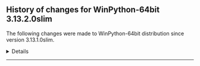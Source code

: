 ﻿## History of changes for WinPython-64bit 3.13.2.0slim

The following changes were made to WinPython-64bit distribution since version 3.13.1.0slim.

<details>
### Tools

Removed packages:

  * [Pandoc](https://pandoc.org/) 3.1.9 (a universal document converter)

### Python packages

New packages:

  * [cohere](https://pypi.org/project/cohere) 5.13.12 ()
  * [cvxpy](https://pypi.org/project/cvxpy) 1.6.0 (A domain-specific language for modeling convex optimization problems in Python.)
  * [cytoolz](https://pypi.org/project/cytoolz) 1.0.1 (Cython implementation of Toolz: High performance functional utilities)
  * [deap](https://pypi.org/project/deap) 1.4.2 (Distributed Evolutionary Algorithms in Python)
  * [faker](https://pypi.org/project/faker) 33.3.1 (Faker is a Python package that generates fake data for you.)
  * [fastavro](https://pypi.org/project/fastavro) 1.10.0 (Fast read/write of AVRO files)
  * [geopandas](https://pypi.org/project/geopandas) 1.0.1 (Geographic pandas extensions)
  * [httpx_sse](https://pypi.org/project/httpx_sse) 0.4.0 (Consume Server-Sent Event (SSE) messages with HTTPX.)
  * [nh3](https://pypi.org/project/nh3) 0.2.18 (Python bindings to the ammonia HTML sanitization library.)
  * [osqp](https://pypi.org/project/osqp) 0.6.7.post3 (OSQP: The Operator Splitting QP Solver)
  * [prince](https://pypi.org/project/prince) 0.15.0 (Factor analysis in Python: PCA, CA, MCA, MFA, FAMD, GPA)
  * [pydantic_graph](https://pypi.org/project/pydantic_graph) 0.0.24 (Graph and state machine library)
  * [pyogrio](https://pypi.org/project/pyogrio) 0.10.0 (Vectorized spatial vector file format I/O using GDAL/OGR)
  * [pyproj](https://pypi.org/project/pyproj) 3.7.0 (Python interface to PROJ (cartographic projections and coordinate transformations library))
  * [pyspnego](https://pypi.org/project/pyspnego) 0.11.2 (Windows Negotiate Authentication Client and Server)
  * [pyusb](https://pypi.org/project/pyusb) 1.3.1 (Easy USB access for Python)
  * [pywavelets](https://pypi.org/project/pywavelets) 1.8.0 (PyWavelets, wavelet transform module)
  * [qdldl](https://pypi.org/project/qdldl) 0.1.7.post5 (QDLDL, a free LDL factorization routine.)
  * [scs](https://pypi.org/project/scs) 3.2.7.post2 (Splitting conic solver)
  * [shapely](https://pypi.org/project/shapely) 2.0.6 (Manipulation and analysis of geometric objects)
  * [sklearn_compat](https://pypi.org/project/sklearn_compat) 0.1.3 (Ease support for compatible scikit-learn estimators across versions)
  * [squarify](https://pypi.org/project/squarify) 0.4.4 (Pure Python implementation of the squarify treemap layout algorithm)
  * [sspilib](https://pypi.org/project/sspilib) 0.2.0 (SSPI API bindings for Python)
  * [termcolor](https://pypi.org/project/termcolor) 2.5.0 (ANSI color formatting for output in terminal)
  * [thefuzz](https://pypi.org/project/thefuzz) 0.22.1 (Fuzzy string matching in python)
  * [tiktoken](https://pypi.org/project/tiktoken) 0.8.0 (tiktoken is a fast BPE tokeniser for use with OpenAI's models)
  * [tokenizers](https://pypi.org/project/tokenizers) 0.21.0 ()
  * [types_requests](https://pypi.org/project/types_requests) 2.32.0.20241016 (Typing stubs for requests)

Upgraded packages:

  * [array_api_compat](https://pypi.org/project/array_api_compat) 1.8 → 1.10.0 (A wrapper around NumPy and other array libraries to make them compatible with the Array API standard)
  * [baresql](https://pypi.org/project/baresql) 0.8.0 → 1.0.0 (playing SQL directly on Python datas)
  * [blinker](https://pypi.org/project/blinker) 1.7.0 → 1.9.0 (Fast, simple object-to-object and broadcast signaling)
  * [bokeh](https://pypi.org/project/bokeh) 3.6.1 → 3.6.3 (Interactive plots and applications in the browser from Python)
  * [clarabel](https://pypi.org/project/clarabel) 0.9.0 → 0.10.0 (Clarabel Conic Interior Point Solver for Rust / Python)
  * [cryptography](https://pypi.org/project/cryptography) 41.0.5 → 44.0.0 (cryptography is a package which provides cryptographic recipes and primitives to Python developers.)
  * [dill](https://pypi.org/project/dill) 0.3.7 → 0.3.9 (serialize all of Python)
  * [docutils](https://pypi.org/project/docutils) 0.20.1 → 0.21.2 (Docutils -- Python Documentation Utilities)
  * [duckdb](https://pypi.org/project/duckdb) 1.1.3 → 1.2.0 (DuckDB in-process database)
  * [flask](https://pypi.org/project/flask) 3.0.3 → 3.1.0 (A simple framework for building complex web applications.)
  * [flit](https://pypi.org/project/flit) 3.9.0 → 3.10.1 (A simple packaging tool for simple packages.)
  * [flit_core](https://pypi.org/project/flit_core) 3.9.0 → 3.10.1 (Distribution-building parts of Flit. See flit package for more information)
  * [griffe](https://pypi.org/project/griffe) 1.5.4 → 1.5.5 (Signatures for entire Python programs)
  * [huggingface_hub](https://pypi.org/project/huggingface_hub) 0.27.0 → 0.28.1 (Client library to download and publish models, datasets and other repos on the huggingface.co hub)
  * [hypothesis](https://pypi.org/project/hypothesis) 6.108.5 → 6.122.3 (A library for property-based testing)
  * [imbalanced_learn](https://pypi.org/project/imbalanced_learn) 0.12.3 → 0.13.0 (Toolbox for imbalanced dataset in machine learning)
  * [ipycanvas](https://pypi.org/project/ipycanvas) 0.13.2 → 0.13.3 (Interactive widgets library exposing the browser's Canvas API)
  * [ipympl](https://pypi.org/project/ipympl) 0.9.4 → 0.9.6 (Matplotlib Jupyter Extension)
  * [ipython](https://pypi.org/project/ipython) 8.26.0 → 8.32.0 (IPython: Productive Interactive Computing)
  * [janus](https://pypi.org/project/janus) 1.0.0 → 2.0.0 (Mixed sync-async queue to interoperate between asyncio tasks and classic threads)
  * [jaraco_context](https://pypi.org/project/jaraco_context) 5.3.0 → 6.0.1 (Useful decorators and context managers)
  * [jaraco_functools](https://pypi.org/project/jaraco_functools) 4.0.1 → 4.1.0 (Functools like those found in stdlib)
  * [jedi](https://pypi.org/project/jedi) 0.19.1 → 0.19.2 (An autocompletion tool for Python that can be used for text editors.)
  * [jupyterlab](https://pypi.org/project/jupyterlab) 4.3.4 → 4.3.5 (JupyterLab computational environment)
  * [keras](https://pypi.org/project/keras) 3.7.0 → 3.8.0 (Multi-backend Keras)
  * [keyring](https://pypi.org/project/keyring) 25.2.1 → 25.6.0 (Store and access your passwords safely.)
  * [kiwisolver](https://pypi.org/project/kiwisolver) 1.4.7 → 1.4.8 (A fast implementation of the Cassowary constraint solver)
  * [langchain](https://pypi.org/project/langchain) 0.3.13 → 0.3.18 (Building applications with LLMs through composability)
  * [langchain_core](https://pypi.org/project/langchain_core) 0.3.28 → 0.3.34 (Building applications with LLMs through composability)
  * [langchain_text_splitters](https://pypi.org/project/langchain_text_splitters) 0.3.4 → 0.3.6 (LangChain text splitting utilities)
  * [langsmith](https://pypi.org/project/langsmith) 0.2.6 → 0.2.11 (Client library to connect to the LangSmith LLM Tracing and Evaluation Platform.)
  * [llvmlite](https://pypi.org/project/llvmlite) 0.44.0rc2 → 0.44.0 (lightweight wrapper around basic LLVM functionality)
  * [logfire_api](https://pypi.org/project/logfire_api) 2.11.0 → 3.5.3 (Shim for the Logfire SDK which does nothing unless Logfire is installed)
  * [markupsafe](https://pypi.org/project/markupsafe) 2.1.1 → 3.0.2 (Safely add untrusted strings to HTML/XML markup.)
  * [maturin](https://pypi.org/project/maturin) 1.7.0 → 1.8.1 (Build and publish crates with pyo3, cffi and uniffi bindings as well as rust binaries as python packages)
  * [mlxtend](https://pypi.org/project/mlxtend) 0.22.0 → 0.23.3 (Machine Learning Library Extensions)
  * [msgpack](https://pypi.org/project/msgpack) 1.0.4 → 1.1.0 (MessagePack serializer)
  * [narwhals](https://pypi.org/project/narwhals) 1.15.2 → 1.21.1 (Extremely lightweight compatibility layer between dataframe libraries)
  * [numba](https://pypi.org/project/numba) 0.61.0rc2 → 0.61.0 (compiling Python code using LLVM)
  * [openai](https://pypi.org/project/openai) 1.58.1 → 1.61.1 (The official Python library for the openai API)
  * [panel](https://pypi.org/project/panel) 1.5.4 → 1.6.0 (The powerful data exploration & web app framework for Python.)
  * [pillow](https://pypi.org/project/pillow) 11.0.0 → 11.1.0 (Python Imaging Library (Fork))
  * [plotpy](https://pypi.org/project/plotpy) 2.7.0 → 2.7.2 (Curve and image plotting tools for Python/Qt applications)
  * [polars](https://pypi.org/project/polars) 1.18.0 → 1.22.0 (Blazingly fast DataFrame library)
  * [pyarrow](https://pypi.org/project/pyarrow) 18.1.0 → 19.0.0 (Python library for Apache Arrow)
  * [pydantic](https://pypi.org/project/pydantic) 2.10.4 → 2.10.6 (Data validation using Python type hints)
  * [pydantic_ai](https://pypi.org/project/pydantic_ai) 0.0.15 → 0.0.24 (Agent Framework / shim to use Pydantic with LLMs)
  * [pydantic_ai_slim](https://pypi.org/project/pydantic_ai_slim) 0.0.15 → 0.0.24 (Agent Framework / shim to use Pydantic with LLMs, slim package)
  * [pygments](https://pypi.org/project/pygments) 2.18.0 → 2.19.1 (Pygments is a syntax highlighting package written in Python.)
  * [pyomo](https://pypi.org/project/pyomo) 6.8.0 → 6.8.2 (Pyomo: Python Optimization Modeling Objects)
  * [pyparsing](https://pypi.org/project/pyparsing) 3.1.2 → 3.2.1 (pyparsing module - Classes and methods to define and execute parsing grammars)
  * [pypdf](https://pypi.org/project/pypdf) 3.15.2 → 5.1.0 (A pure-python PDF library capable of splitting, merging, cropping, and transforming PDF files)
  * [Python](http://www.python.org/) 3.13.1 → 3.13.2 (Python programming language with standard library)
  * [pythonqwt](https://pypi.org/project/pythonqwt) 0.14.2 → 0.14.4 (Qt plotting widgets for Python)
  * [qrcode](https://pypi.org/project/qrcode) 7.4.2 → 8.0 (QR Code image generator)
  * [readme_renderer](https://pypi.org/project/readme_renderer) 35.0 → 44.0 (readme_renderer is a library for rendering readme descriptions for Warehouse)
  * [redis](https://pypi.org/project/redis) 5.0.3 → 5.0.8 (Python client for Redis database and key-value store)
  * [reportlab](https://pypi.org/project/reportlab) 4.2.2 → 4.2.5 (The Reportlab Toolkit)
  * [requests_ntlm](https://pypi.org/project/requests_ntlm) 1.1.0 → 1.3.0 (This package allows for HTTP NTLM authentication using the requests library.)
  * [scikit_learn](https://pypi.org/project/scikit_learn) 1.6.0 → 1.6.1 (A set of python modules for machine learning and data mining)
  * [scipy](https://pypi.org/project/scipy) 1.14.1 → 1.15.1 (Fundamental algorithms for scientific computing in Python)
  * [scramp](https://pypi.org/project/scramp) 1.4.1 → 1.4.5 (An implementation of the SCRAM protocol.)
  * [sounddevice](https://pypi.org/project/sounddevice) 0.4.6 → 0.5.1 (Play and Record Sound with Python)
  * [soupsieve](https://pypi.org/project/soupsieve) 2.5 → 2.6 (A modern CSS selector implementation for Beautiful Soup.)
  * [sphinx_rtd_theme](https://pypi.org/project/sphinx_rtd_theme) 2.0.0 → 3.0.2 (Read the Docs theme for Sphinx)
  * [sphinxcontrib_applehelp](https://pypi.org/project/sphinxcontrib_applehelp) 1.0.8 → 2.0.0 (sphinxcontrib-applehelp is a Sphinx extension which outputs Apple help books)
  * [sphinxcontrib_devhelp](https://pypi.org/project/sphinxcontrib_devhelp) 1.0.6 → 2.0.0 (sphinxcontrib-devhelp is a sphinx extension which outputs Devhelp documents)
  * [sphinxcontrib_htmlhelp](https://pypi.org/project/sphinxcontrib_htmlhelp) 2.0.5 → 2.1.0 (sphinxcontrib-htmlhelp is a sphinx extension which renders HTML help files)
  * [sphinxcontrib_qthelp](https://pypi.org/project/sphinxcontrib_qthelp) 1.0.7 → 2.0.0 (sphinxcontrib-qthelp is a sphinx extension which outputs QtHelp documents)
  * [sphinxcontrib_serializinghtml](https://pypi.org/project/sphinxcontrib_serializinghtml) 1.1.9 → 2.0.0 (sphinxcontrib-serializinghtml is a sphinx extension which outputs "serialized" HTML files (json and pickle))
  * [sqlite_utils](https://pypi.org/project/sqlite_utils) 3.37 → 3.38 (CLI tool and Python library for manipulating SQLite databases)
  * [sqlparse](https://pypi.org/project/sqlparse) 0.4.3 → 0.5.3 (A non-validating SQL parser.)
  * [sympy](https://pypi.org/project/sympy) 1.13.2 → 1.13.3 (Computer algebra system (CAS) in Python)
  * [tenacity](https://pypi.org/project/tenacity) 8.5.0 → 9.0.0 (Retry code until it succeeds)
  * [textdistance](https://pypi.org/project/textdistance) 4.6.2 → 4.6.3 (Compute distance between the two texts.)
  * [tifffile](https://pypi.org/project/tifffile) 2024.7.2 → 2025.1.10 (Read and write TIFF files)
  * [tinycss2](https://pypi.org/project/tinycss2) 1.3.0 → 1.4.0 (A tiny CSS parser)
  * [tomli](https://pypi.org/project/tomli) 2.0.1 → 2.2.1 (A lil' TOML parser)
  * [tomli_w](https://pypi.org/project/tomli_w) 1.0.0 → 1.1.0 (A lil' TOML writer)
  * [tomlkit](https://pypi.org/project/tomlkit) 0.12.3 → 0.13.2 (Style preserving TOML library)
  * [toolz](https://pypi.org/project/toolz) 0.12.0 → 1.0.0 (List processing tools and functional utilities)
  * [tornado](https://pypi.org/project/tornado) 6.4.1 → 6.4.2 (Tornado is a Python web framework and asynchronous networking library, originally developed at FriendFeed.)
  * [trio](https://pypi.org/project/trio) 0.27.0 → 0.28.0 (A friendly Python library for async concurrency and I/O)
  * [twine](https://pypi.org/project/twine) 4.0.1 → 6.0.1 (Collection of utilities for publishing packages on PyPI)
  * [uncertainties](https://pypi.org/project/uncertainties) 3.1.7 → 3.2.2 (calculations with values with uncertainties, error propagation)
  * [urllib3](https://pypi.org/project/urllib3) 2.0.3 → 2.2.3 (HTTP library with thread-safe connection pooling, file post, and more.)
  * [uvicorn](https://pypi.org/project/uvicorn) 0.30.3 → 0.34.0 (The lightning-fast ASGI server.)
  * [watchdog](https://pypi.org/project/watchdog) 4.0.1 → 6.0.0 (Filesystem events monitoring)
  * [webcolors](https://pypi.org/project/webcolors) 1.12 → 24.11.1 (A library for working with the color formats defined by HTML and CSS.)
  * [websockets](https://pypi.org/project/websockets) 13.1 → 14.2 (An implementation of the WebSocket Protocol (RFC 6455 & 7692))
  * [werkzeug](https://pypi.org/project/werkzeug) 3.0.3 → 3.1.3 (The comprehensive WSGI web application library.)
  * [whatthepatch](https://pypi.org/project/whatthepatch) 1.0.2 → 1.0.7 (A patch parsing and application library.)
  * [wheel](https://pypi.org/project/wheel) 0.44.0 → 0.45.1 (A built-package format for Python)
  * [winpython](https://pypi.org/project/winpython) 11.2.20241228 → 13.1.20250222 (WinPython distribution tools, including WPPM)
  * [xarray](https://pypi.org/project/xarray) 2024.11.0 → 2025.1.1 (N-D labeled arrays and datasets in Python)
  * [zipp](https://pypi.org/project/zipp) 3.17.0 → 3.21.0 (Backport of pathlib-compatible object wrapper for zip files)

Removed packages:

  * [adodbapi](https://pypi.org/project/adodbapi) 2.6.1.3 (A pure Python package implementing PEP 249 DB-API using Microsoft ADO.)
  * [cachelib](https://pypi.org/project/cachelib) 0.13.0 (A collection of cache libraries in the same API interface.)
  * [db_py](https://pypi.org/project/db_py) 0.5.4b1 (a db package that doesn't suck)
  * [docopt](https://pypi.org/project/docopt) 0.6.2 (Pythonic argument parser, that will make you smile)
  * [filterpy](https://pypi.org/project/filterpy) 1.4.5 (Kalman filtering and optimal estimation library)
  * [flask_mail](https://pypi.org/project/flask_mail) 0.9.1 (Flask extension for sending email)
  * [flask_session](https://pypi.org/project/flask_session) 0.5.0 (Server-side session support for Flask)
  * [flask_sqlalchemy](https://pypi.org/project/flask_sqlalchemy) 3.0.5 (Add SQLAlchemy support to your Flask application.)
  * [formlayout](https://pypi.org/project/formlayout) 1.2.1a1 (The most easy way to create Qt form dialogs and widgets with Python)
  * [future](https://pypi.org/project/future) 0.18.2 (Clean single-source support for Python 3 and 2)
  * [ntlm_auth](https://pypi.org/project/ntlm_auth) 1.5.0 (Creates NTLM authentication structures)
  * [pdfrw](https://pypi.org/project/pdfrw) 0.4.post2 (PDF file reader/writer library)
  * [ppci](https://pypi.org/project/ppci) 0.5.9 (A compiler for ARM, X86, MSP430, xtensa and more implemented in pure Python)
  * [pybars3](https://pypi.org/project/pybars3) 0.9.7 (Handlebars.js templating for Python 3 and 2)
  * [pymeta3](https://pypi.org/project/pymeta3) 0.5.1 (Pattern-matching language based on OMeta for Python 3 and 2)
  * [pypng](https://pypi.org/project/pypng) 0.20220715.0 (Pure Python library for saving and loading PNG images)
  * [pysimplegui](https://pypi.org/project/pysimplegui) 4.60.4 (Python GUIs for Humans)
  * [pywinusb](https://pypi.org/project/pywinusb) 0.4.2 (A package that simplifies USB/HID communications on windows)
  * [simplegeneric](https://pypi.org/project/simplegeneric) 0.8.1 (Simple generic functions (similar to Python's own len(), pickle.dump(), etc.))
  * [sspyrs](https://pypi.org/project/sspyrs) 0.3 (Lightweight interface for SSRS reports to python)
  * [xmltodict](https://pypi.org/project/xmltodict) 0.13.0 (Makes working with XML feel like you are working with JSON)


</details>
* * *
